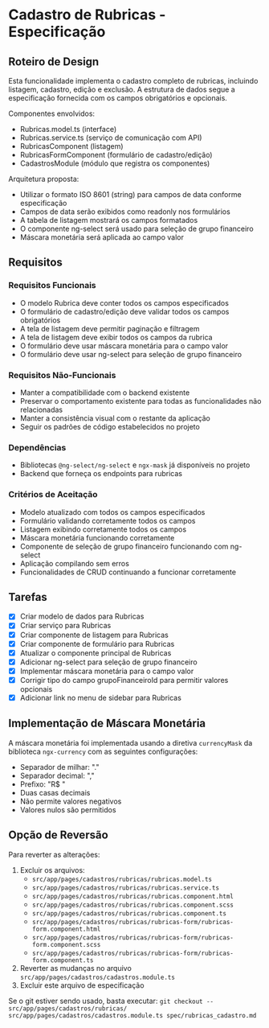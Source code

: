 # Cadastro de Rubricas - Especificação

## Roteiro de Design

Esta funcionalidade implementa o cadastro completo de rubricas, incluindo listagem, cadastro, edição e exclusão. A estrutura de dados segue a especificação fornecida com os campos obrigatórios e opcionais.

Componentes envolvidos:
- Rubricas.model.ts (interface)
- Rubricas.service.ts (serviço de comunicação com API)
- RubricasComponent (listagem)
- RubricasFormComponent (formulário de cadastro/edição)
- CadastrosModule (módulo que registra os componentes)

Arquitetura proposta:
- Utilizar o formato ISO 8601 (string) para campos de data conforme especificação
- Campos de data serão exibidos como readonly nos formulários
- A tabela de listagem mostrará os campos formatados
- O componente ng-select será usado para seleção de grupo financeiro
- Máscara monetária será aplicada ao campo valor

## Requisitos

### Requisitos Funcionais
- O modelo Rubrica deve conter todos os campos especificados
- O formulário de cadastro/edição deve validar todos os campos obrigatórios
- A tela de listagem deve permitir paginação e filtragem
- A tela de listagem deve exibir todos os campos da rubrica
- O formulário deve usar máscara monetária para o campo valor
- O formulário deve usar ng-select para seleção de grupo financeiro

### Requisitos Não-Funcionais
- Manter a compatibilidade com o backend existente
- Preservar o comportamento existente para todas as funcionalidades não relacionadas
- Manter a consistência visual com o restante da aplicação
- Seguir os padrões de código estabelecidos no projeto

### Dependências
- Bibliotecas `@ng-select/ng-select` e `ngx-mask` já disponíveis no projeto
- Backend que forneça os endpoints para rubricas

### Critérios de Aceitação
- Modelo atualizado com todos os campos especificados
- Formulário validando corretamente todos os campos
- Listagem exibindo corretamente todos os campos
- Máscara monetária funcionando corretamente
- Componente de seleção de grupo financeiro funcionando com ng-select
- Aplicação compilando sem erros
- Funcionalidades de CRUD continuando a funcionar corretamente

## Tarefas

- [x] Criar modelo de dados para Rubricas
- [x] Criar serviço para Rubricas
- [x] Criar componente de listagem para Rubricas
- [x] Criar componente de formulário para Rubricas
- [x] Atualizar o componente principal de Rubricas
- [x] Adicionar ng-select para seleção de grupo financeiro
- [x] Implementar máscara monetária para o campo valor
- [x] Corrigir tipo do campo grupoFinanceiroId para permitir valores opcionais
- [x] Adicionar link no menu de sidebar para Rubricas

## Implementação de Máscara Monetária

A máscara monetária foi implementada usando a diretiva `currencyMask` da biblioteca `ngx-currency` com as seguintes configurações:
- Separador de milhar: "."
- Separador decimal: ","
- Prefixo: "R$ "
- Duas casas decimais
- Não permite valores negativos
- Valores nulos são permitidos

## Opção de Reversão

Para reverter as alterações:

1. Excluir os arquivos:
   - `src/app/pages/cadastros/rubricas/rubricas.model.ts`
   - `src/app/pages/cadastros/rubricas/rubricas.service.ts`
   - `src/app/pages/cadastros/rubricas/rubricas.component.html`
   - `src/app/pages/cadastros/rubricas/rubricas.component.scss`
   - `src/app/pages/cadastros/rubricas/rubricas.component.ts`
   - `src/app/pages/cadastros/rubricas/rubricas-form/rubricas-form.component.html`
   - `src/app/pages/cadastros/rubricas/rubricas-form/rubricas-form.component.scss`
   - `src/app/pages/cadastros/rubricas/rubricas-form/rubricas-form.component.ts`
2. Reverter as mudanças no arquivo `src/app/pages/cadastros/cadastros.module.ts`
3. Excluir este arquivo de especificação

Se o git estiver sendo usado, basta executar:
`git checkout -- src/app/pages/cadastros/rubricas/ src/app/pages/cadastros/cadastros.module.ts spec/rubricas_cadastro.md`